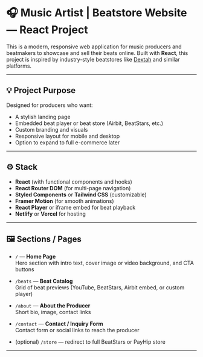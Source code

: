 # 🎧 Music Artist | Beatstore Website — React Project

This is a modern, responsive web application for music producers and beatmakers to showcase and sell their beats online. Built with **React**, this project is inspired by industry-style beatstores like [Dextah](https://dextah.com) and similar platforms.

---

## 💡 Project Purpose

Designed for producers who want:

- A stylish landing page
- Embedded beat player or beat store (Airbit, BeatStars, etc.)
- Custom branding and visuals
- Responsive layout for mobile and desktop
- Option to expand to full e-commerce later

---

## ⚙️ Stack

- **React** (with functional components and hooks)
- **React Router DOM** (for multi-page navigation)
- **Styled Components** or **Tailwind CSS** (customizable)
- **Framer Motion** (for smooth animations)
- **React Player** or iframe embed for beat playback
- **Netlify** or **Vercel** for hosting

---

## 🖼️ Sections / Pages

- `/` — **Home Page**  
  Hero section with intro text, cover image or video background, and CTA buttons

- `/beats` — **Beat Catalog**  
  Grid of beat previews (YouTube, BeatStars, Airbit embed, or custom player)

- `/about` — **About the Producer**  
  Short bio, image, contact links

- `/contact` — **Contact / Inquiry Form**  
  Contact form or social links to reach the producer

- (optional) `/store` — redirect to full BeatStars or PayHip store

---
